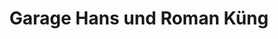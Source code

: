 ---
title: "Garage Hans und Roman Küng"
url: /neuaegeri/garage-hans-und-roman-kueng/
shop: Autowerkstatt
---